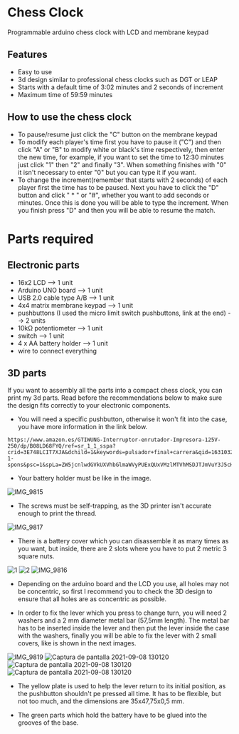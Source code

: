 # Chess Clock
Programmable arduino chess clock with LCD and membrane keypad

## Features
- Easy to use
- 3d design similar to professional chess clocks such as DGT or LEAP
- Starts with a default time of 3:02 minutes and 2 seconds of increment
- Maximum time of 59:59 minutes

## How to use the chess clock
- To pause/resume just click the "C" button on the membrane keypad
- To modify each player's time first you have to pause it ("C") and then click "A" or "B" to modify white or black's time respectively, 
  then enter the new time, for example, if you want to set the time to 12:30 minutes just click "1" then "2" and finally "3". When
  something finishes with "0" it isn't necessary to enter "0" but you can type it if you want.
- To change the increment(remember that starts with 2 seconds) of each player first the time has to be paused. Next you have to click the "D" 
 button and click " * "  or "#", whether you want to add seconds or minutes. Once this is done you will be able to type the increment. When you finish 
 press "D" and then you will be able to resume the match. 
 
 # Parts required

## Electronic parts
- 16x2 LCD  --> 1 unit
- Arduino UNO board --> 1 unit
- USB 2.0 cable type A/B --> 1 unit
- 4x4 matrix membrane keypad --> 1 unit
- pushbuttons (I used the micro limit switch pushbuttons, link at the end) --> 2 units
- 10kΩ potentiometer --> 1 unit
- switch --> 1 unit
- 4 x AA battery holder --> 1 unit
- wire to connect everything

## 3D parts

If you want to assembly all the parts into a compact chess clock, you can print my 3d parts. Read before the recommendations below to make sure
the design fits correctly to your electronic components. 

- You will need a specific pushbutton, otherwise it won't fit into the case, you have more information in the link below.
```
https://www.amazon.es/GTIWUNG-Interruptor-enrutador-Impresora-125V-250/dp/B08LD68FYQ/ref=sr_1_1_sspa?crid=3E748LCIT7XJA&dchild=1&keywords=pulsador+final+carrera&qid=1631032868&sr=8-1-spons&psc=1&spLa=ZW5jcnlwdGVkUXVhbGlmaWVyPUExQUxVMzlMTVhMSDJTJmVuY3J5cHRlZElkPUEwNzA2NjIxM1ZQTzk4Qk5CWTVLMSZlbmNyeXB0ZWRBZElkPUEwNTMwMjk1MVlZWDZTVko4VU0ySCZ3aWRnZXROYW1lPXNwX2F0ZiZhY3Rpb249Y2xpY2tSZWRpcmVjdCZkb05vdExvZ0NsaWNrPXRydWU=
```
- Your battery holder must be like in the image.

![IMG_9815](https://user-images.githubusercontent.com/46027448/132489578-8f637a92-c98f-4861-bc2c-1f6b10585c44.jpg)

- The screws must be self-trapping, as the 3D printer isn't accurate enough to print the thread.

![IMG_9817](https://user-images.githubusercontent.com/46027448/132489835-6c594173-6d43-40c8-b02a-0e2fcbb32e87.jpg)

- There is a battery cover which you can disassemble it as many times as you want, but inside, there are 2 slots where you have to put 2 metric 3 square nuts.


![1](https://user-images.githubusercontent.com/46027448/132491277-471b6c14-eac2-403d-87c8-7946557ffba7.png)
![2](https://user-images.githubusercontent.com/46027448/132491298-76463989-5719-4609-b2b3-4750a6a18241.png)
![IMG_9816](https://user-images.githubusercontent.com/46027448/132491618-8c83377f-2fdf-44ef-bb96-061e6b49ad3e.jpg)

- Depending on the arduino board and the LCD you use, all holes may not be concentric, so first I recommend you to check the 3D design to ensure that all holes 
are as concentric as possible.

- In order to fix the lever which you press to change turn, you will need 2 washers and a 2 mm diameter metal bar (57,5mm length). The metal bar has to be
inserted inside the lever and then put the lever inside the case with the washers, finally you will be able to fix the lever with 2 small covers, like is
shown in the next images.

![IMG_9819](https://user-images.githubusercontent.com/46027448/132500136-91360c68-3ed3-4884-8100-cc3b59bfb1e9.jpg)
![Captura de pantalla 2021-09-08 130120](https://user-images.githubusercontent.com/46027448/132498140-71d5d31a-adcc-413e-8313-0bfdce8661a7.png)
![Captura de pantalla 2021-09-08 130120](https://user-images.githubusercontent.com/46027448/132498368-46380743-a3be-42d2-9043-41b44f4880b7.png)
![Captura de pantalla 2021-09-08 130120](https://user-images.githubusercontent.com/46027448/132498833-6a35b1ec-cb66-49e8-a2bb-bdb6a61f0b7b.png)

- The yellow plate is used to help the lever return to its initial position, as the pushbutton shouldn't pe pressed all time. It has to be flexible, 
  but not too much, and the dimensions are 35x47,75x0,5 mm. 

- The green parts which hold the battery have to be glued into the grooves of the base.

